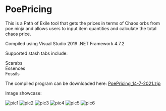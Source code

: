 # PoePricing

This is a Path of Exile tool that gets the prices in terms of Chaos orbs from poe.ninja and allows users to input item quantities and calculate the total chaos price.

Compiled using Visual Studio 2019 .NET Framework 4.7.2

Supported stash tabs include:

Scarabs  
Essences  
Fossils  

The compiled program can be downloaded here: [PoePricing_14-7-2021.zip](https://github.com/eraaegis/PoePricing/files/6814835/PoePricing_14-7-2021.zip)

Image showcase:

![pic1](https://user-images.githubusercontent.com/30930284/125537567-c3c817d7-1184-4b21-9cee-ce7c790a9ff5.png)
![pic2](https://user-images.githubusercontent.com/30930284/125537569-342f43c3-b1d5-4667-a6e1-7e4a19a1c069.png)
![pic3](https://user-images.githubusercontent.com/30930284/125537571-02de0291-026f-4a91-8027-1d7b1c1aa734.png)
![pic4](https://user-images.githubusercontent.com/30930284/125537573-aaf6935f-a00b-44be-ac6a-227f4bc2aa3f.png)
![pic5](https://user-images.githubusercontent.com/30930284/125537574-b94d11da-d89a-4eb4-8e77-d481b893d14d.png)
![pic6](https://user-images.githubusercontent.com/30930284/125537576-8dc15e48-068c-4f37-a5c6-40e6bf094102.png)

